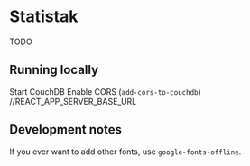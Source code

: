 # Statistak

TODO

## Running locally

Start CouchDB
Enable CORS (`add-cors-to-couchdb`)
//REACT_APP_SERVER_BASE_URL

## Development notes

If you ever want to add other fonts, use `google-fonts-offline`.
